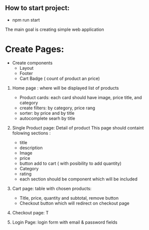 ## How to start project:
* npm run start


The main goal is creating simple web application

# Create Pages:
* Create components
  * Layout
  * Footer
  * Cart Badge ( count of product an price)
1) Home page : where will be displayed list of products
   * Product cards: each card should have image, price title, and category
   - create filters: by category, price rang
   - sorter: by price and by title
   - autocomplete searh by title

2) Single Product page: Detail of product
   This page should containt folowing sections :
    - title
    - description
    - Image
    - price
    - button add to cart ( with posibility to add quantity)
    - Category 
    - rating
   * each section should be component which will be included
4) Cart page:
   table with chosen products:
    -  Title, price, quantity and subtotal, remove button
    - Checkout button which will redirect on checkout page
5) Checkout page:
   T
3) Login Page:
   login form with email & password fields
   